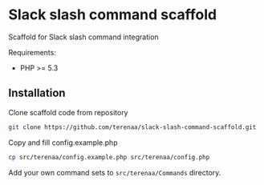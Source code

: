 # Slack slash command scaffold
Scaffold for Slack slash command integration

Requirements:
* PHP >= 5.3

## Installation
Clone scaffold code from repository
```bash
git clone https://github.com/terenaa/slack-slash-command-scaffold.git
```

Copy and fill config.example.php
```bash
cp src/terenaa/config.example.php src/terenaa/config.php
```

Add your own command sets to `src/terenaa/Commands` directory.